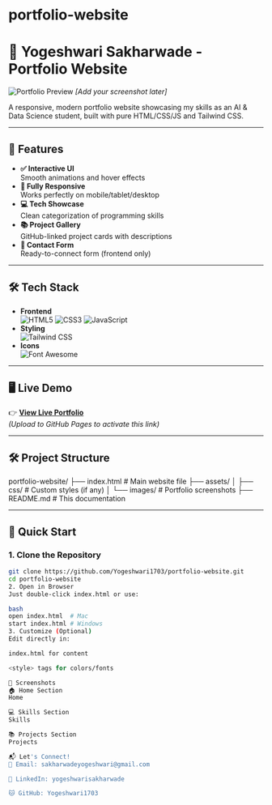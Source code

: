 ﻿# portfolio-website
#  🌟 Yogeshwari Sakharwade - Portfolio Website

![Portfolio Preview](https://i.imgur.com/JfQjK9l.png) *[Add your screenshot later]*

A responsive, modern portfolio website showcasing my skills as an AI & Data Science student, built with pure HTML/CSS/JS and Tailwind CSS.

---

## 🚀 Features

* **✅ Interactive UI**  
  Smooth animations and hover effects
* **📱 Fully Responsive**  
  Works perfectly on mobile/tablet/desktop
* **💻 Tech Showcase**  
  Clean categorization of programming skills
* **📚 Project Gallery**  
  GitHub-linked project cards with descriptions
* **📝 Contact Form**  
  Ready-to-connect form (frontend only)

---

## 🛠️ Tech Stack

* **Frontend**  
  ![HTML5](https://img.shields.io/badge/-HTML5-E34F26?logo=html5&logoColor=white)
  ![CSS3](https://img.shields.io/badge/-CSS3-1572B6?logo=css3&logoColor=white)
  ![JavaScript](https://img.shields.io/badge/-JavaScript-F7DF1E?logo=javascript&logoColor=black)
* **Styling**  
  ![Tailwind CSS](https://img.shields.io/badge/-Tailwind_CSS-38B2AC?logo=tailwind-css&logoColor=white)
* **Icons**  
  ![Font Awesome](https://img.shields.io/badge/-Font_Awesome-528DD7?logo=font-awesome&logoColor=white)

---

## 🖥️ Live Demo

👉 **[View Live Portfolio](https://yogeshwari1703.github.io)**  
*(Upload to GitHub Pages to activate this link)*

---

## 🛠️ Project Structure
portfolio-website/
├── index.html # Main website file
├── assets/
│ ├── css/ # Custom styles (if any)
│ └── images/ # Portfolio screenshots
├── README.md # This documentation


---

## 🚀 Quick Start

### 1. Clone the Repository
```bash
git clone https://github.com/Yogeshwari1703/portfolio-website.git
cd portfolio-website
2. Open in Browser
Just double-click index.html or use:

bash
open index.html  # Mac
start index.html # Windows
3. Customize (Optional)
Edit directly in:

index.html for content

<style> tags for colors/fonts

📸 Screenshots
🏠 Home Section
Home

💻 Skills Section
Skills

📚 Projects Section
Projects

📬 Let's Connect!
💌 Email: sakharwadeyogeshwari@gmail.com

💼 LinkedIn: yogeshwarisakharwade

🐱 GitHub: Yogeshwari1703
